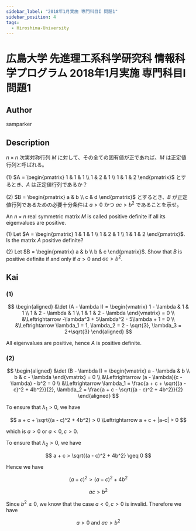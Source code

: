 ```yaml
---
sidebar_label: "2018年1月実施 専門科目I 問題1"
sidebar_position: 4
tags:
  - Hiroshima-University
---
```

# 広島大学 先進理工系科学研究科 情報科学プログラム 2018年1月実施 専門科目I 問題1


## **Author**
samparker

## **Description**
$n \times n$ 次実対称行列 $M$ に対して、その全ての固有値が正であれば、$M$ は正定値行列と呼ばれる。

(1) $A = \begin{pmatrix} 1 & 1 & 1 \\ 1 & 2 & 1 \\ 1 & 1 & 2 \end{pmatrix}$ とするとき、$A$ は正定値行列であるか？

(2) $B = \begin{pmatrix} a & b \\ c & d \end{pmatrix}$ とするとき、$B$ が正定値行列であるための必要十分条件は $a > 0$ かつ $ac > b^2$ であることを示せ。

An $n \times n$ real symmetric matrix $M$ is called positive definite if all its eigenvalues are positive.

(1) Let $A = \begin{pmatrix} 1 & 1 & 1 \\ 1 & 2 & 1 \\ 1 & 1 & 2 \end{pmatrix}$. Is the matrix $A$ positive definite?

(2) Let $B = \begin{pmatrix} a & b \\ b & c \end{pmatrix}$. Show that $B$ is positive definite if and only if $a > 0$ and $ac > b^2$.

## **Kai**
### (1)

$$
\begin{aligned}
&\det (A - \lambda I) = \begin{vmatrix}
    1 - \lambda & 1 & 1 \\
    1 & 2 - \lambda & 1 \\
    1 & 1 & 2 - \lambda
\end{vmatrix} = 0 \\
&\Leftrightarrow -\lambda^3 + 5\lambda^2 - 5\lambda + 1 = 0 \\
&\Leftrightarrow \lambda_1 = 1, \lambda_2 = 2 - \sqrt{3}, \lambda_3 = 2+\sqrt{3}
\end{aligned}
$$

All eigenvalues are positive, hence $A$ is positive definite.

### (2)

$$
\begin{aligned}
&\det (B - \lambda I) = 
\begin{vmatrix}
    a - \lambda & b \\ b & c - \lambda
\end{vmatrix} = 0 \\
&\Leftrightarrow
(a - \lambda)(c - \lambda) - b^2 = 0 \\
&\Leftrightarrow \lambda_1 = \frac{a + c + \sqrt{(a - c)^2 + 4b^2}}{2}, \lambda_2 = \frac{a + c - \sqrt{(a - c)^2 + 4b^2}}{2}
\end{aligned}
$$

To ensure that $\lambda_1 > 0$, we have

$$
a + c + \sqrt{(a - c)^2 + 4b^2} > 0 \Leftrightarrow a + c + |a-c| > 0
$$

which is $a > 0$ or $a < 0, c > 0$.

To ensure that $\lambda_2 > 0$, we have

$$
a + c > \sqrt{(a - c)^2 + 4b^2} \geq 0
$$

Hence we have

$$
(a+c)^2 > (a-c)^2 + 4b^2
$$

$$
ac > b^2
$$

Since $b^2 \geq 0$, we know that the case $a < 0, c > 0$ is invalid.
Therefore we have

$$
a > 0 \text{ and } ac > b^2
$$
